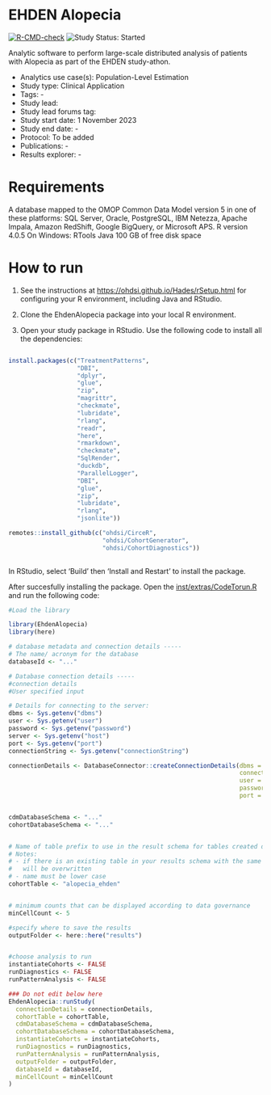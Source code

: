 
<!-- README.md is generated from README.Rmd. Please edit that file -->

# EHDEN Alopecia

<!-- badges: start -->

[![R-CMD-check](https://github.com/ohdsi-studies/EhdenAlopecia/actions/workflows/R-CMD-check.yaml/badge.svg)](https://github.com/ohdsi-studies/EhdenAlopecia/actions/workflows/R-CMD-check.yaml)
<img src="https://img.shields.io/badge/Study%20Status-Started-blue.svg" alt="Study Status: Started">
<!-- badges: end -->

Analytic software to perform large-scale distributed analysis of
patients with Alopecia as part of the EHDEN study-athon.

- Analytics use case(s): Population-Level Estimation
- Study type: Clinical Application
- Tags: -
- Study lead:
- Study lead forums tag:
- Study start date: 1 November 2023
- Study end date: -
- Protocol: To be added
- Publications: -
- Results explorer: -

# Requirements

A database mapped to the OMOP Common Data Model version 5 in one of
these platforms: SQL Server, Oracle, PostgreSQL, IBM Netezza, Apache
Impala, Amazon RedShift, Google BigQuery, or Microsoft APS. R version
4.0.5 On Windows: RTools Java 100 GB of free disk space

# How to run

1.  See the instructions at <https://ohdsi.github.io/Hades/rSetup.html>
    for configuring your R environment, including Java and RStudio.

2.  Clone the EhdenAlopecia package into your local R environment.

3.  Open your study package in RStudio. Use the following code to
    install all the dependencies:

``` r

install.packages(c("TreatmentPatterns", 
                   "DBI",
                   "dplyr",
                   "glue",
                   "zip",
                   "magrittr",
                   "checkmate",
                   "lubridate",
                   "rlang",
                   "readr",
                   "here",
                   "rmarkdown",
                   "checkmate",
                   "SqlRender",
                   "duckdb",
                   "ParallelLogger",
                   "DBI",
                   "glue",
                   "zip",
                   "lubridate",
                   "rlang",
                   "jsonlite"))

remotes::install_github(c("ohdsi/CirceR",
                          "ohdsi/CohortGenerator",
                          "ohdsi/CohortDiagnostics"))
                          
```

In RStudio, select ‘Build’ then ‘Install and Restart’ to install the
package.

After succesfully installing the package. Open the
[inst/extras/CodeTorun.R](https://raw.githubusercontent.com/ohdsi-studies/EhdenAlopecia/main/inst/extras/CodeToRun.R)
and run the following code:

``` r
#Load the library

library(EhdenAlopecia)
library(here)

# database metadata and connection details -----
# The name/ acronym for the database
databaseId <- "..."

# Database connection details -----
#connection details
#User specified input

# Details for connecting to the server:
dbms <- Sys.getenv("dbms")
user <- Sys.getenv("user")
password <- Sys.getenv("password")
server <- Sys.getenv("host")
port <- Sys.getenv("port")
connectionString <- Sys.getenv("connectionString")

connectionDetails <- DatabaseConnector::createConnectionDetails(dbms = dbms,
                                                                connectionString = connectionString,
                                                                user = user,
                                                                password = password,
                                                                port = port)


cdmDatabaseSchema <- "..."
cohortDatabaseSchema <- "..."


# Name of table prefix to use in the result schema for tables created during the study.
# Notes:
# - if there is an existing table in your results schema with the same names it
#   will be overwritten
# - name must be lower case
cohortTable <- "alopecia_ehden"


# minimum counts that can be displayed according to data governance
minCellCount <- 5

#specify where to save the results
outputFolder <- here::here("results")


#choose analysis to run
instantiateCohorts <- FALSE
runDiagnostics <- FALSE
runPatternAnalysis <- FALSE

### Do not edit below here
EhdenAlopecia::runStudy(
  connectionDetails = connectionDetails, 
  cohortTable = cohortTable, 
  cdmDatabaseSchema = cdmDatabaseSchema, 
  cohortDatabaseSchema = cohortDatabaseSchema,
  instantiateCohorts = instantiateCohorts,
  runDiagnostics = runDiagnostics,
  runPatternAnalysis = runPatternAnalysis,
  outputFolder = outputFolder,
  databaseId = databaseId,
  minCellCount = minCellCount
)
```
